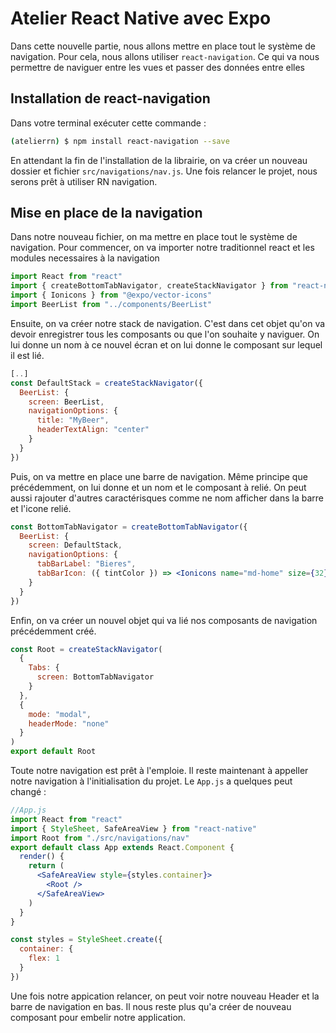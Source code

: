 # Atelier React Native avec Expo

Dans cette nouvelle partie, nous allons mettre en place tout le système de navigation. Pour cela, nous allons utiliser `react-navigation`. Ce qui va nous permettre de naviguer entre les vues et passer des données entre elles

## Installation de react-navigation
Dans votre terminal exécuter cette commande : 
```bash
(atelierrn) $ npm install react-navigation --save
```
En attendant la fin de l'installation de la librairie, on va créer un nouveau dossier et fichier `src/navigations/nav.js`.
Une fois relancer le projet, nous serons prêt à utiliser RN navigation.

## Mise en place de la navigation
Dans notre nouveau fichier, on ma mettre en place tout le système de navigation. Pour commencer, on va importer notre traditionnel react et les modules necessaires à la navigation 
```jsx
import React from "react"
import { createBottomTabNavigator, createStackNavigator } from "react-navigation"
import { Ionicons } from "@expo/vector-icons"
import BeerList from "../components/BeerList"
```
Ensuite, on va créer notre stack de navigation. C'est dans cet objet qu'on va devoir enregistrer tous les composants ou que l'on souhaite y naviguer. On lui donne un nom à ce nouvel écran et on lui donne le composant sur lequel il est lié.
```jsx
[..]
const DefaultStack = createStackNavigator({
  BeerList: {
    screen: BeerList,
    navigationOptions: {
      title: "MyBeer",
      headerTextAlign: "center"
    }
  }
})
```
Puis, on va mettre en place une barre de navigation. Même principe que précédemment, on lui donne et un nom et le composant à relié. On peut aussi rajouter d'autres caractérisques comme ne nom afficher dans la barre et l'icone relié. 
```jsx
const BottomTabNavigator = createBottomTabNavigator({
  BeerList: {
    screen: DefaultStack,
    navigationOptions: {
      tabBarLabel: "Bieres",
      tabBarIcon: ({ tintColor }) => <Ionicons name="md-home" size={32} />
    }
  }
})
```

Enfin, on va créer un nouvel objet qui va lié nos composants de navigation précédemment créé.
```jsx
const Root = createStackNavigator(
  {
    Tabs: {
      screen: BottomTabNavigator
    }
  },
  {
    mode: "modal",
    headerMode: "none"
  }
)
export default Root
```

Toute notre navigation est prêt à l'emploie. Il reste maintenant à appeller notre navigation à l'initialisation du projet. Le `App.js` a quelques peut changé : 
```jsx
//App.js
import React from "react"
import { StyleSheet, SafeAreaView } from "react-native"
import Root from "./src/navigations/nav"
export default class App extends React.Component {
  render() {
    return (
      <SafeAreaView style={styles.container}>
        <Root />
      </SafeAreaView>
    )
  }
}

const styles = StyleSheet.create({
  container: {
    flex: 1
  }
})
```
Une fois notre appication relancer, on peut voir notre nouveau Header et la barre de navigation en bas. Il nous reste plus qu'a créer de nouveau composant pour embelir notre application.
